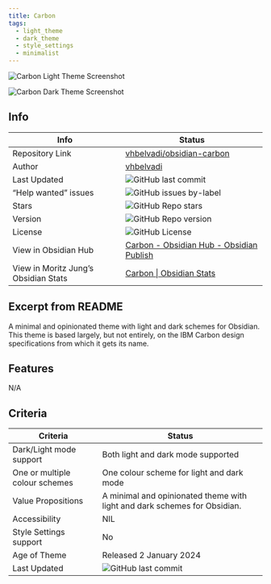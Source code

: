 ```yaml
---
title: Carbon
tags:
  - light_theme
  - dark_theme
  - style_settings
  - minimalist
---
```


![Carbon Light Theme Screenshot](https://raw.githubusercontent.com/vhbelvadi/obsidian-carbon/refs/heads/main/carbon-editing-mockup.png)

![Carbon Dark Theme Screenshot](https://raw.githubusercontent.com/vhbelvadi/obsidian-carbon/refs/heads/main/dark-menu.png)

## Info

| Info                                 | Status                                                                                                                                                      |
| ------------------------------------ | ----------------------------------------------------------------------------------------------------------------------------------------------------------- |
| Repository Link                      | [vhbelvadi/obsidian-carbon](https://github.com/vhbelvadi/obsidian-carbon)                                                                                   |
| Author                               | [vhbelvadi](https://github.com/vhbelvadi)                                                                                                                   |
| Last Updated                         | ![GitHub last commit](https://img.shields.io/github/last-commit/vhbelvadi/obsidian-carbon?color=573E7A&label=last%20update&logo=github&style=for-the-badge) |
| “Help wanted” issues                 | ![GitHub issues by-label](https://img.shields.io/github/issues/vhbelvadi/obsidian-carbon/help%20wanted?color=573E7A&logo=github&style=for-the-badge)        |
| Stars                                | ![GitHub Repo stars](https://img.shields.io/github/stars/vhbelvadi/obsidian-carbon?color=573E7A&logo=github&style=for-the-badge)                            |
| Version                              | ![GitHub Repo version](https://img.shields.io/github/v/release/vhbelvadi/obsidian-carbon?color=573E7A&logo=github&style=for-the-badge&=semver)              |
| License                              | ![GitHub License](https://img.shields.io/github/license/vhbelvadi/obsidian-carbon?style=for-the-badge)                                                      |
| View in Obsidian Hub                 | [Carbon \- Obsidian Hub \- Obsidian Publish](https://publish.obsidian.md/hub/02+-+Community+Expansions/02.05+All+Community+Expansions/Themes/Carbon)        |
| View in Moritz Jung’s Obsidian Stats | [Carbon \| Obsidian Stats](https://www.moritzjung.dev/obsidian-stats/themes/carbon/)                                                                        |

## Excerpt from README

A minimal and opinionated theme with light and dark schemes for Obsidian. This theme is based largely, but not entirely, on the IBM Carbon design specifications from which it gets its name.

## Features

N/A

## Criteria

| Criteria                       | Status                                                                                                                                                      |
| ------------------------------ | ----------------------------------------------------------------------------------------------------------------------------------------------------------- |
| Dark/Light mode support        | Both light and dark mode supported                                                                                                                          |
| One or multiple colour schemes | One colour scheme for light and dark mode                                                                                                                   |
| Value Propositions             | A minimal and opinionated theme with light and dark schemes for Obsidian.                                                                                   |
| Accessibility                  | NIL                                                                                                                                                         |
| Style Settings support         | No                                                                                                                                                          |
| Age of Theme                   | Released 2 January 2024                                                                                                                                     |
| Last Updated                   | ![GitHub last commit](https://img.shields.io/github/last-commit/vhbelvadi/obsidian-carbon?color=573E7A&label=last%20update&logo=github&style=for-the-badge) |
